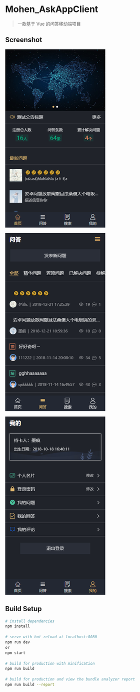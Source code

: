 # Mohen_AskAppClient

> 一款基于 Vue 的问答移动端项目

## Screenshot

![](https://raw.githubusercontent.com/yaozhongnan/Mohen_AskAppClient/master/screenshot/home.png)

![](https://raw.githubusercontent.com/yaozhongnan/Mohen_AskAppClient/master/screenshot/ask.png)

![](https://raw.githubusercontent.com/yaozhongnan/Mohen_AskAppClient/master/screenshot/my.png)

## Build Setup

``` bash
# install dependencies
npm install

# serve with hot reload at localhost:8080
npm run dev 
or
npm start

# build for production with minification
npm run build

# build for production and view the bundle analyzer report
npm run build --report
```

